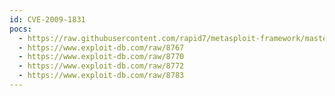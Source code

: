 ```yaml
---
id: CVE-2009-1831
pocs:
  - https://raw.githubusercontent.com/rapid7/metasploit-framework/master/modules/exploits/windows/fileformat/winamp_maki_bof.rb
  - https://www.exploit-db.com/raw/8767
  - https://www.exploit-db.com/raw/8770
  - https://www.exploit-db.com/raw/8772
  - https://www.exploit-db.com/raw/8783
---
```

